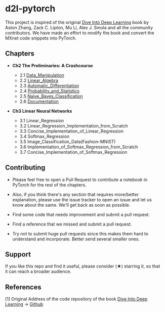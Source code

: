 # d2l-pytorch
This project is inspired of the original [Dive Into Deep Learning](https://d2l.ai) book by Aston Zhang, Zack C. Lipton, Mu Li, Alex J. Smola 
and all the community contributors. We have made an effort to modify the book and convert the MXnet code snippets into PyTorch.  

## Chapters

  * **Ch2 The Preliminaries: A Crashcourse**
    * 2.1 [Data_Manipulation](https://github.com/dsgiitr/d2l-pytorch/blob/master/Ch2_The_Preliminaries_A_Crashcourse/Data_Manipulation.ipynb)
    * 2.2 [Linear_Algebra](https://github.com/dsgiitr/d2l-pytorch/blob/master/Ch2_The_Preliminaries_A_Crashcourse/Linear_Algebra.ipynb)
    * 2.3 [Automatic_Differentiation](https://github.com/dsgiitr/d2l-pytorch/blob/master/Ch2_The_Preliminaries_A_Crashcourse/Automatic_Differentiation.ipynb)
    * 2.4 [Probability_and_Statistics](https://github.com/dsgiitr/d2l-pytorch/blob/master/Ch2_The_Preliminaries_A_Crashcourse/Probability_and_Statistics.ipynb)
    * 2.5 [Naive_Bayes_Classification](https://github.com/dsgiitr/d2l-pytorch/blob/master/Ch2_The_Preliminaries_A_Crashcourse/Naive_Bayes_Classification.ipynb)
    * 2.6 [Documentation](https://github.com/dsgiitr/d2l-pytorch/blob/master/Ch2_The_Preliminaries_A_Crashcourse/Documentation.ipynb)
    
  * **Ch3 Linear Neural Networks**
    * 3.1 Linear_Regression 
    * 3.2 Linear_Regression_Implementation_from_Scratch
    * 3.3 Concise_Implementation_of_Linear_Regression
    * 3.4 Softmax_Regression
    * 3.5 Image_Classification_Data(Fashion-MNIST)
    * 3.6 Implementation_of_Softmax_Regression_from_Scratch
    * 3.7 Concise_Implementation_of_Softmax_Regression

## Contributing

  * Please feel free to open a Pull Request to contribute a notebook in PyTorch for the rest of the chapters.

  * Also, if you think there's any section that requires more/better explanation, please use the issue tracker to 
    open an issue and let us know about the same. We'll get back as soon as possible.

  * Find some code that needs improvement and submit a pull request.

  * Find a reference that we missed and submit a pull request.

  * Try not to submit huge pull requests since this makes them hard to understand and incorporate. 
    Better send several smaller ones.

## Support 

If you like this repo and find it useful, please consider (★) starring it, so that it can reach a broader audience.

## References

[1] Original Address of the code repository of the book [Dive Into Deep Learning](https://d2l.ai) ->
[Github](https://github.com/d2l-ai/d2l-en)

